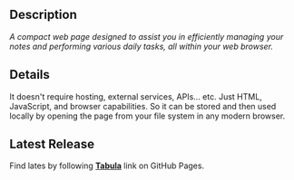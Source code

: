 ## Description

_A compact web page designed to assist you in efficiently managing your notes and performing various daily tasks, all within your web browser._

## Details

It doesn't require hosting, external services, APIs... etc. Just HTML, JavaScript, and browser capabilities. So it can be stored and then used locally by opening the page from your file system in any modern browser.

## Latest Release

Find lates by following
**[Tabula](https://dnedzelskyi.github.io/tabula/dist/tabula.html)** link on GitHub Pages.
